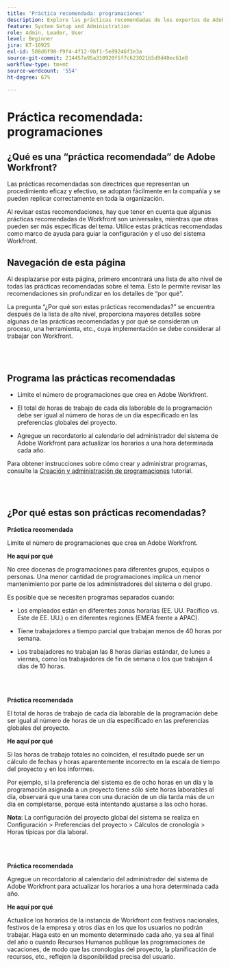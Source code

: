 ```yaml
---
title: 'Práctica recomendada: programaciones'
description: Explore las prácticas recomendadas de los expertos de Adobe Workfront sobre la configuración, administración y uso de las programaciones de Workfront.
feature: System Setup and Administration
role: Admin, Leader, User
level: Beginner
jira: KT-10925
exl-id: 508d6f90-f9f4-4f12-9bf1-5e89246f3e3a
source-git-commit: 214457a95a310920f5f7c623021b5d9d40ec61e8
workflow-type: tm+mt
source-wordcount: '554'
ht-degree: 67%

---
```


# Práctica recomendada: programaciones

## ¿Qué es una “práctica recomendada” de Adobe Workfront?

Las prácticas recomendadas son directrices que representan un procedimiento eficaz y efectivo, se adoptan fácilmente en la compañía y se pueden replicar correctamente en toda la organización.

Al revisar estas recomendaciones, hay que tener en cuenta que algunas prácticas recomendadas de Workfront son universales, mientras que otras pueden ser más específicas del tema. Utilice estas prácticas recomendadas como marco de ayuda para guiar la configuración y el uso del sistema Workfront.

## Navegación de esta página

Al desplazarse por esta página, primero encontrará una lista de alto nivel de todas las prácticas recomendadas sobre el tema. Esto le permite revisar las recomendaciones sin profundizar en los detalles de “por qué”.

La pregunta “¿Por qué son estas prácticas recomendadas?” se encuentra después de la lista de alto nivel, proporciona mayores detalles sobre algunas de las prácticas recomendadas y por qué se consideran un proceso, una herramienta, etc., cuya implementación se debe considerar al trabajar con Workfront.

</br>
</br>

## Programa las prácticas recomendadas

* Limite el número de programaciones que crea en Adobe Workfront.

* El total de horas de trabajo de cada día laborable de la programación debe ser igual al número de horas de un día especificado en las preferencias globales del proyecto.

* Agregue un recordatorio al calendario del administrador del sistema de Adobe Workfront para actualizar los horarios a una hora determinada cada año.


Para obtener instrucciones sobre cómo crear y administrar programas, consulte la [Creación y administración de programaciones](/help/administration-and-setup/configure-system-defaults/create-and-manage-schedules.md) tutorial.

</br>
</br>

## ¿Por qué estas son prácticas recomendadas?

**Práctica recomendada**

Limite el número de programaciones que crea en Adobe Workfront.



**He aquí por qué**

No cree docenas de programaciones para diferentes grupos, equipos o personas. Una menor cantidad de programaciones implica un menor mantenimiento por parte de los administradores del sistema o del grupo.



Es posible que se necesiten programas separados cuando:

* Los empleados están en diferentes zonas horarias (EE. UU. Pacífico vs. Este de EE. UU.) o en diferentes regiones (EMEA frente a APAC).

* Tiene trabajadores a tiempo parcial que trabajan menos de 40 horas por semana.

* Los trabajadores no trabajan las 8 horas diarias estándar, de lunes a viernes, como los trabajadores de fin de semana o los que trabajan 4 días de 10 horas.

</br>
</br>

**Práctica recomendada**

El total de horas de trabajo de cada día laborable de la programación debe ser igual al número de horas de un día especificado en las preferencias globales del proyecto.



**He aquí por qué**

Si las horas de trabajo totales no coinciden, el resultado puede ser un cálculo de fechas y horas aparentemente incorrecto en la escala de tiempo del proyecto y en los informes.

Por ejemplo, si la preferencia del sistema es de ocho horas en un día y la programación asignada a un proyecto tiene sólo siete horas laborables al día, observará que una tarea con una duración de un día tarda más de un día en completarse, porque está intentando ajustarse a las ocho horas.

**Nota**: La configuración del proyecto global del sistema se realiza en Configuración > Preferencias del proyecto > Cálculos de cronología > Horas típicas por día laboral.

</br>
</br>


**Práctica recomendada**

Agregue un recordatorio al calendario del administrador del sistema de Adobe Workfront para actualizar los horarios a una hora determinada cada año.

**He aquí por qué**

Actualice los horarios de la instancia de Workfront con festivos nacionales, festivos de la empresa y otros días en los que los usuarios no podrán trabajar. Haga esto en un momento determinado cada año, ya sea al final del año o cuando Recursos Humanos publique las programaciones de vacaciones, de modo que las cronologías del proyecto, la planificación de recursos, etc., reflejen la disponibilidad precisa del usuario.

